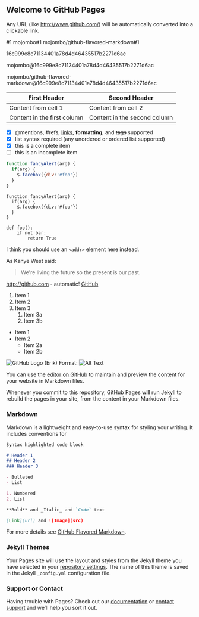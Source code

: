 ## Welcome to GitHub Pages

Any URL (like http://www.github.com/) will be automatically converted into a clickable link.

#1
mojombo#1
mojombo/github-flavored-markdown#1

16c999e8c71134401a78d4d46435517b2271d6ac

mojombo@16c999e8c71134401a78d4d46435517b2271d6ac

mojombo/github-flavored-markdown@16c999e8c71134401a78d4d46435517b2271d6ac

First Header | Second Header
------------ | -------------
Content from cell 1 | Content from cell 2
Content in the first column | Content in the second column

- [x] @mentions, #refs, [links](), **formatting**, and <del>tags</del> supported
- [x] list syntax required (any unordered or ordered list supported)
- [x] this is a complete item
- [ ] this is an incomplete item

```javascript
function fancyAlert(arg) {
  if(arg) {
    $.facebox({div:'#foo'})
  }
}
```

    function fancyAlert(arg) {
      if(arg) {
        $.facebox({div:'#foo'})
      }
    }

    def foo():
        if not bar:
            return True


I think you should use an
`<addr>` element here instead.

As Kanye West said:

> We're living the future so
> the present is our past.


http://github.com - automatic!
[GitHub](http://github.com)



1. Item 1
1. Item 2
1. Item 3
   1. Item 3a
   1. Item 3b

* Item 1
* Item 2
   * Item 2a
   * Item 2b
   
   
   
![GitHub Logo (Erik)](http://www.filmcow.com/filmcowaflack.png)
Format: ![Alt Text](url)

You can use the [editor on GitHub](https://github.com/erikw343/erikw343.github.io/edit/master/index.md) to maintain and preview the content for your website in Markdown files.

Whenever you commit to this repository, GitHub Pages will run [Jekyll](https://jekyllrb.com/) to rebuild the pages in your site, from the content in your Markdown files.

### Markdown

Markdown is a lightweight and easy-to-use syntax for styling your writing. It includes conventions for

```markdown
Syntax highlighted code block

# Header 1
## Header 2
### Header 3

- Bulleted
- List

1. Numbered
2. List

**Bold** and _Italic_ and `Code` text

[Link](url) and ![Image](src)
```

For more details see [GitHub Flavored Markdown](https://guides.github.com/features/mastering-markdown/).

### Jekyll Themes

Your Pages site will use the layout and styles from the Jekyll theme you have selected in your [repository settings](https://github.com/erikw343/erikw343.github.io/settings). The name of this theme is saved in the Jekyll `_config.yml` configuration file.

### Support or Contact

Having trouble with Pages? Check out our [documentation](https://docs.github.com/categories/github-pages-basics/) or [contact support](https://github.com/contact) and we’ll help you sort it out.

